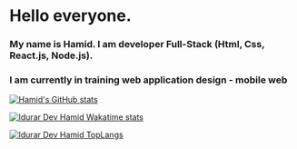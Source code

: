 # Hello everyone.

### My name is Hamid. I am developer Full-Stack (Html, Css, React.js, Node.js). 
### I am currently in training web application design - mobile web 





[![Hamid's GitHub stats](https://github-readme-stats.vercel.app/api?username=IdurarDev&show_icons=true&theme=algolia)](https://github.com/IdurarDev/github-readme-stats)


[![Idurar Dev Hamid Wakatime stats](https://github-readme-stats.vercel.app/api/wakatime?username=IdurarDev&include_all_commits=true&count_private=true&show_icons=true&theme=radical)](https://wakatime.com/@IdurarDev)

[![Idurar Dev Hamid TopLangs](https://github-readme-stats.vercel.app/api/top-langs/?username=IdurarDev&langs_count=10&include_all_commits=true&count_private=true&show_icons=true&theme=github_dark)](https://github.com/IdurarDev)

<!--
**IdurarDev/IdurarDev** is a ✨ _special_ ✨ repository because its `README.md` (this file) appears on your GitHub profile.

Here are some ideas to get you started:

- 🔭 I’m currently working on ...
- 🌱 I’m currently learning ...
- 👯 I’m looking to collaborate on ...
- 🤔 I’m looking for help with ...
- 💬 Ask me about ...
- 📫 How to reach me: ...
- 😄 Pronouns: ...
- ⚡ Fun fact: ...
-->



